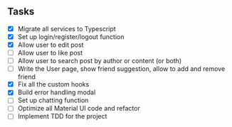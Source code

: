 ## Tasks

- [x] Migrate all services to Typescript
- [x] Set up login/register/logout function
- [x] Allow user to edit post
- [ ] Allow user to like post
- [ ] Allow user to search post by author or content (or both)
- [ ] Write the User page, show friend suggestion, allow to add and remove friend
- [x] Fix all the custom hooks
- [x] Build error handling modal
- [ ] Set up chatting function
- [ ] Optimize all Material UI code and refactor
- [ ] Implement TDD for the project